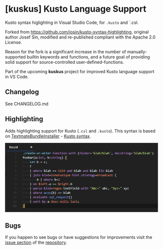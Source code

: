# [kuskus] Kusto Language Support

Kusto syntax higlighting in Visual Studio Code, for `.kusto` and `.csl.

Forked from https://github.com/josin/kusto-syntax-highlighting, original author Josef Sin, modified and re-published compliant with the Apache 2.0 License. 

Reason for the fork is a significant increase in the number of manually-supported builtin keywords and functions, and a future goal of providing solid support for source-controlled user-defined-functions.

Part of the upcoming **kuskus** project for improved Kusto language support in VS Code.

## Changelog

See CHANGELOG.md

## Highlighting

Adds highlighting support for Kusto (`.csl` and `.kusto`). This syntax is based on [TextmateBundleInstaller](https://github.com/madskristensen/TextmateBundleInstaller) - [Kusto syntax](https://github.com/madskristensen/TextmateBundleInstaller/blob/master/src/Bundles/kusto/Syntaxes/kusto.plist).

![Kusto language syntax](/images/screenshot2.png?raw=true)

## Bugs

If you happen to see bugs or have suggestions for improvements visit the [issue section](https://github.com/rosshamish/kusto-syntax-highlighting/issues) of the [repository](https://github.com/rosshamish/kusto-syntax-highlighting).
